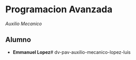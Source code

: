 # Programacion Avanzada

_Auxilio Mecanico_

## Alumno

* **Emmanuel Lopez**# dv-pav-auxilio-mecanico-lopez-luis